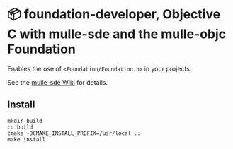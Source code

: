 # 📦 foundation-developer, Objective C with mulle-sde and the mulle-objc Foundation


Enables the use of `<Foundation/Foundation.h>` in your projects.

See the [mulle-sde Wiki](https://github.com/mulle-sde/mulle-sde/wiki) for
details.


## Install

```
mkdir build
cd build
cmake -DCMAKE_INSTALL_PREFIX=/usr/local ..
make install
```
